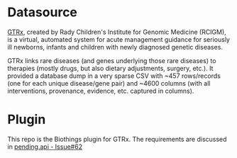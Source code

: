 # Datasource

[GTRx](http://gtrx.rbsapp.net/), created by Rady Children's Institute for Genomic Medicine (RCIGM), is a virtual, automated system for acute management guidance for seriously ill newborns, infants and children with newly diagnosed genetic diseases. 

GTRx links rare diseases (and genes underlying those rare diseases) to therapies (mostly drugs, but also dietary adjustments, surgery, etc.). It provided a database dump in a very sparse CSV with ~457 rows/records (one for each unique disease/gene pair) and ~4600 columns (with all interventions, provenance, evidence, etc. captured in columns).

# Plugin

This repo is the Biothings plugin for GTRx. The requirements are discussed in [pending.api - Issue#62](https://github.com/biothings/pending.api/issues/62)
